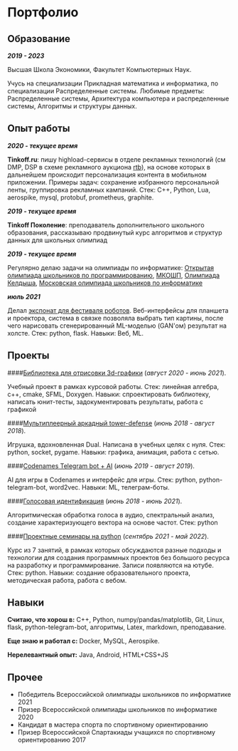 # Портфолио

## Образование

**_2019 - 2023_**

Высшая Школа Экономики, Факультет Компьютерных Наук.

Учусь на специализации Прикладная математика и информатика, по специализации Распределенные системы. Любимые предметы: Распределенные системы, Архитектура компьютера и распределенные системы, Алгоритмы и структуры данных.

## Опыт работы

**_2020 - текущее время_**

**Tinkoff.ru**: пишу highload-сервисы в отделе рекламных технологий (см DMP, DSP в схеме рекламного аукциона [rtb](http://rtb-media.ru/wiki/)), на основе которых в дальнейшем происходит персонализация контента в мобильном приложении. Примеры задач: сохранение избранного персональной ленты, группировка рекламных кампаний. Стек: C++, Python, Lua, aerospike, mysql, protobuf, prometheus, graphite.

**_2019 - текущее время_**

**Tinkoff Поколение**: преподаватель дополнительного школьного образования, рассказываю продвинутый курс алгоритмов и структур данных для школьных олимпиад

**_2019 - текущее время_**

Регулярно делаю задачи на олимпиады по информатике: [Открытая олимпиада школьников по программированию](https://olympiads.ru/zaoch), [МКОШП](https://olympiads.ru/team), [Олимпиада Келдыша](https://www.jroi.ru/), [Московская олимпиада школьников по информатике](https://mos-inf.olimpiada.ru/)

**_июль 2021_**

Делал [экспонат для фестиваля роботов](https://xn--80acbclsxybashnis9k.xn--p1ai/). Веб-интерфейсы для планшета и проектора, система в связке позволяла выбрать тип картины, после чего нарисовать сгенерированный ML-моделью (GAN'ом) результат на холсте. Стек: python, flask. Навыки: Веб, ML.

## Проекты

####[Библиотека для отрисовки 3d-графики](https://github.com/kik0s/3d-framework) (_август 2020 - июнь 2021_).

Учебный проект в рамках курсовой работы. Стек: линейная алгебра, c++, cmake, SFML, Doxygen. Навыки: спроектировать библиотеку, написать юнит-тесты, задокументировать результаты, работа с графикой

####[Мультиплеерный аркадный tower-defense](https://github.com/kik0s/dfvp) (_июнь 2018 - август 2018_).

Игрушка, вдохновленная Dual. Написана в учебных целях с нуля. Стек: python, socket, pygame. Навыки: графика, анимация, работа с сетью.

####[Codenames Telegram bot + AI](https://github.com/kik0s/codememes) (_июнь 2019 - август 2019_).

AI для игры в Codenames и интерфейс для игры. Стек: python, python-telegram-bot, word2vec. Навыки: ML, телеграм-боты.

####[Голосовая идентификация](https://github.com/KiK0S/MLLP) (_июнь 2018 - июнь 2021_). 

Алгоритмическая обработка голоса в аудио, спектральный анализ, создание характеризующего вектора на основе частот. Стек: python

####[Проектные семинары на python](https://github.com/kik0s/project_seminars) (_сентябрь 2021 - май 2022_). 

Курс из 7 занятий, в рамках которых обсуждаются разные подходы и технологии для создания программных проектов без большого ресурса на разработку и программирование. Записи появляются на ютубе. Стек: python. Навыки: создание образовательного проекта, методическая работа, работа с вебом.

## Навыки

**Считаю, что хорош в:** C++, Python, numpy/pandas/matplotlib, Git, Linux, flask, python-telegram-bot, алгоритмы, Latex, markdown, преподавание.

**Еще знаю и работал с:** Docker, MySQL, Aerospike.

**Нерелевантный опыт:** Java, Android, HTML+CSS+JS

## Прочее

* Победитель Всероссийской олимпиады школьников по информатике 2021
* Призер Всероссийской олимпиады школьников по информатике 2020
* Кандидат в мастера спорта по спортивному ориентированию
* Призер Всероссийской Спартакиады учащихся по спортивному ориентированию 2017
